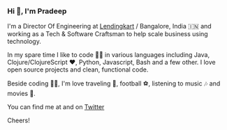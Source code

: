 ### Hi 👋, I'm Pradeep

I'm a Director Of Engineering at [Lendingkart](https://www.lendingkart.com/) / Bangalore, India 🇮🇳 and working as a Tech & Software Craftsman to help scale business using technology.

In my spare time I like to code 👨‍💻 in various languages including Java, Clojure/ClojureScript ❤️, Python, Javascript, Bash and a few other. 
I love open source projects and clean, functional code. 

Beside coding 👨‍💻, I'm love traveling 🌄, football ⚽, listening to music 🎶 and movies 🎥. 

You can find me at [](https://pradeepbishnoi.github.io) and on [Twitter](https://twitter.com/pradeepbishnoi)

Cheers!

<!--
**pradeepbishnoi/pradeepbishnoi** is a ✨ _special_ ✨ repository because its `README.md` (this file) appears on your GitHub profile.

Here are some ideas to get you started:

- 🔭 I’m currently working on ...
- 🌱 I’m currently learning ...
- 👯 I’m looking to collaborate on ...
- 🤔 I’m looking for help with ...
- 💬 Ask me about ...
- 📫 How to reach me: ...
- 😄 Pronouns: ...
- ⚡ Fun fact: ...
-->
